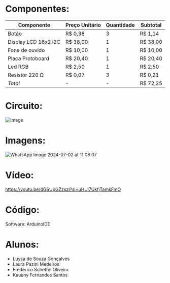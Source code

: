 # Componentes:
| Componente | Preço Unitário | Quantidade | Subtotal |
| ------------- | ------------- | ------------  | --------- |
| Botão | R$ 0,38  | 3 | R$ 1,14 |
| Display LCD 16x2 i2C | R$ 38,00 | 1 | R$ 38,00 |
| Fone de ouvido | R$ 10,00 | 1 | R$ 10,00 |
| Placa Protoboard | R$ 20,40 | 1 | R$ 20,40 |
| Led RGB | R$ 2,50 | 1 | R$ 2,50 |
| Resistor 220 Ω | R$ 0,07 | 3 | R$ 0,21 |
| *Total* | - | - | R$ 72,25 | 


# Circuito:

![image](https://github.com/LauraPaziniMedeiros/Tocador-de-musica/assets/162479440/1232a581-7bdc-4505-98ea-9d5dd6c4f055)

# Imagens:

![WhatsApp Image 2024-07-02 at 11 08 07](https://github.com/LauraPaziniMedeiros/Tocador-de-musica/assets/162479440/db770413-b0aa-48ce-9e22-91c2d9d69de0)

# Vídeo:

https://youtu.be/dGSUpGZzszI?si=uHUi7UkfjTamkFmO 

# Código: 

Software: ArduinoIDE

# Alunos:
* Luysa de Souza Gonçalves
* Laura Pazini Medeiros
* Frederico Scheffel Oliveira
* Kauany Fernandes Santos
